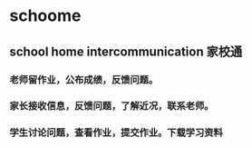 schoome
=======

school home intercommunication 家校通
------------------------------------------

### 老师留作业，公布成绩，反馈问题。
### 家长接收信息，反馈问题，了解近况，联系老师。
### 学生讨论问题，查看作业，提交作业。下载学习资料
